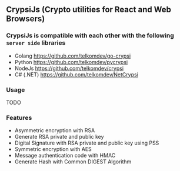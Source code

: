 ## CrypsiJs (Crypto utilities for React and Web Browsers)

### CrypsiJs is compatible with each other with the following `server side` libraries
- Golang https://github.com/telkomdev/go-crypsi
- Python https://github.com/telkomdev/pycrypsi
- NodeJs https://github.com/telkomdev/crypsi 
- C# (.NET) https://github.com/telkomdev/NetCrypsi

### Usage

TODO

### Features
- Asymmetric encryption with RSA
- Generate RSA private and public key
- Digital Signature with RSA private and public key using PSS
- Symmetric encryption with AES
- Message authentication code with HMAC
- Generate Hash with Common DIGEST Algorithm